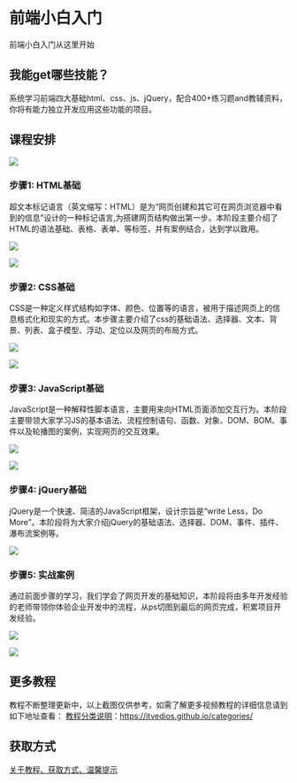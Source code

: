 # 前端小白入门

前端小白入门从这里开始

## 我能get哪些技能？

系统学习前端四大基础html、css、js、jQuery，配合400+练习题and教辅资料，你将有能力独立开发应用这些功能的项目。

## 课程安排

![](http://oqn6ggw87.bkt.clouddn.com/前端小白1.png)

<!--more-->

### 步骤1: HTML基础

超文本标记语言（英文缩写：HTML）是为“网页创建和其它可在网页浏览器中看到的信息”设计的一种标记语言,为搭建网页结构做出第一步。本阶段主要介绍了HTML的语法基础、表格、表单、等标签，并有案例结合，达到学以致用。

![](http://oqn6ggw87.bkt.clouddn.com/前端小白2.png)

![](http://oqn6ggw87.bkt.clouddn.com/前端小白3.png)

### 步骤2: CSS基础

CSS是一种定义样式结构如字体、颜色、位置等的语言，被用于描述网页上的信息格式化和现实的方式。本步骤主要介绍了css的基础语法、选择器、文本、背景、列表、盒子模型、浮动、定位以及网页的布局方式。

![](http://oqn6ggw87.bkt.clouddn.com/前端小白4.png)

![](http://oqn6ggw87.bkt.clouddn.com/前端小白5.png)

### 步骤3: JavaScript基础

JavaScript是一种解释性脚本语言，主要用来向HTML页面添加交互行为。本阶段主要带领大家学习JS的基本语法、流程控制语句、函数、对象、DOM、BOM、事件以及轮播图的案例，实现网页的交互效果。

![](http://oqn6ggw87.bkt.clouddn.com/前端小白6.png)

![](http://oqn6ggw87.bkt.clouddn.com/前端小白7.png)

### 步骤4: jQuery基础

jQuery是一个快速、简洁的JavaScript框架，设计宗旨是“write Less，Do More”。本阶段将为大家介绍jQuery的基础语法、选择器、DOM、事件、插件、瀑布流案例等。

![](http://oqn6ggw87.bkt.clouddn.com/前端小白8.png)

### 步骤5: 实战案例

通过前面步骤的学习，我们学会了网页开发的基础知识，本阶段将由多年开发经验的老师带领你体验企业开发中的流程，从ps切图到最后的网页完成，积累项目开发经验。

![](http://oqn6ggw87.bkt.clouddn.com/前端小白9.png)

![](http://oqn6ggw87.bkt.clouddn.com/前端小白10.png)

## 更多教程

教程不断整理更新中，以上截图仅供参考，如需了解更多视频教程的详细信息请到如下地址查看：
[教程分类说明](https://itvedios.github.io/categories/)：<https://itvedios.github.io/categories/>

## 获取方式

[关于教程、获取方式、温馨提示](https://itvedios.github.io/about/)
